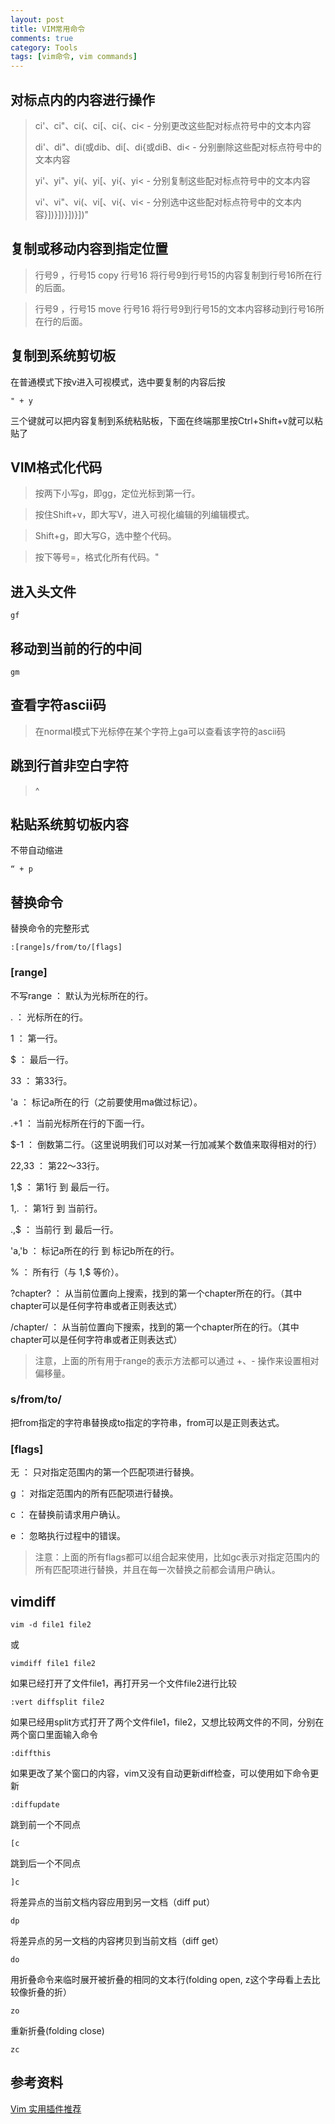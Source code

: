 ```yaml
---
layout: post
title: VIM常用命令
comments: true
category: Tools
tags: [vim命令, vim commands]
---
```


## 对标点内的内容进行操作 

>   ci'、ci"、ci(、ci[、ci{、ci< - 分别更改这些配对标点符号中的文本内容
>
>   di'、di"、di(或dib、di[、di{或diB、di< - 分别删除这些配对标点符号中的文本内容
>
>   yi'、yi"、yi(、yi[、yi{、yi< - 分别复制这些配对标点符号中的文本内容
>
>   vi'、vi"、vi(、vi[、vi{、vi< - 分别选中这些配对标点符号中的文本内容}])}])}])}])"

## 复制或移动内容到指定位置

>   行号9 ，行号15 copy 行号16                                        将行号9到行号15的内容复制到行号16所在行的后面。

>   行号9 ，行号15 move 行号16                                       将行号9到行号15的文本内容移动到行号16所在行的后面。

## 复制到系统剪切板

在普通模式下按v进入可视模式，选中要复制的内容后按

    " + y 

三个键就可以把内容复制到系统粘贴板，下面在终端那里按Ctrl+Shift+v就可以粘贴了

## VIM格式化代码

>   按两下小写g，即gg，定位光标到第一行。

>   按住Shift+v，即大写V，进入可视化编辑的列编辑模式。

>   Shift+g，即大写G，选中整个代码。

>   按下等号=，格式化所有代码。"

## 进入头文件

    gf

## 移动到当前的行的中间

    gm

## 查看字符ascii码

>   在normal模式下光标停在某个字符上ga可以查看该字符的ascii码

## 跳到行首非空白字符 

>   ^

## 粘贴系统剪切板内容

不带自动缩进

    “ + p

## 替换命令

替换命令的完整形式

    :[range]s/from/to/[flags]

### [range]

不写range   ：  默认为光标所在的行。

.           ：  光标所在的行。

1           ：  第一行。

$           ：  最后一行。

33          ：  第33行。

'a          ：  标记a所在的行（之前要使用ma做过标记）。

.+1         ：  当前光标所在行的下面一行。

$-1         ：  倒数第二行。（这里说明我们可以对某一行加减某个数值来取得相对的行）

22,33       ：  第22～33行。

1,$         ：  第1行 到 最后一行。

1,.         ：  第1行 到 当前行。

.,$         ：  当前行 到 最后一行。

'a,'b       ：  标记a所在的行 到 标记b所在的行。

%           ：  所有行（与 1,$ 等价）。

?chapter?   ：  从当前位置向上搜索，找到的第一个chapter所在的行。（其中chapter可以是任何字符串或者正则表达式）

/chapter/   ：  从当前位置向下搜索，找到的第一个chapter所在的行。（其中chapter可以是任何字符串或者正则表达式）

>   注意，上面的所有用于range的表示方法都可以通过 +、- 操作来设置相对偏移量。

### s/from/to/

把from指定的字符串替换成to指定的字符串，from可以是正则表达式。

### [flags]

无      ：  只对指定范围内的第一个匹配项进行替换。

g       ：  对指定范围内的所有匹配项进行替换。

c       ：  在替换前请求用户确认。

e       ：  忽略执行过程中的错误。

>   注意：上面的所有flags都可以组合起来使用，比如gc表示对指定范围内的所有匹配项进行替换，并且在每一次替换之前都会请用户确认。

## vimdiff

    vim -d file1 file2

或

    vimdiff file1 file2

如果已经打开了文件file1，再打开另一个文件file2进行比较

    :vert diffsplit file2

如果已经用split方式打开了两个文件file1，file2，又想比较两文件的不同，分别在两个窗口里面输入命令

    :diffthis

如果更改了某个窗口的内容，vim又没有自动更新diff检查，可以使用如下命令更新

    :diffupdate

跳到前一个不同点

    [c

跳到后一个不同点

    ]c

将差异点的当前文档内容应用到另一文档（diff put）

    dp

将差异点的另一文档的内容拷贝到当前文档（diff get）

    do

用折叠命令来临时展开被折叠的相同的文本行(folding open, z这个字母看上去比较像折叠的折）

    zo

重新折叠(folding close)

    zc

## 参考资料

[Vim 实用插件推荐](https://blog.csdn.net/guyue35/article/details/54412428)
